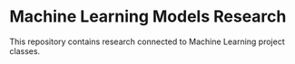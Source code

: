 # Machine Learning Models Research

This repository contains research connected to Machine Learning project classes.
